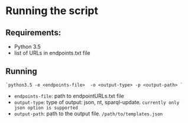 Running the script
=================

Requirements:
------------
- Python 3.5
- list of URLs in endpoints.txt file

Running
-----------

    `python3.5 -e <endpoints-file>  -o <output-type> -p <output-path> `

- `endpoints-file`: path to endpointURLs.txt file
- `output-type`: type of output: json, nt, sparql-update. `currently only json option is supported`
- `output-path`: path to the output file. `/path/to/templates.json`